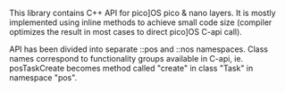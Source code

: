 This library contains C++ API for pico]OS pico & nano layers. It is
mostly implemented using inline methods to achieve small code size
(compiler optimizes the result in most cases to direct pico]OS C-api call).

API has been divided into separate ::pos and ::nos namespaces.
Class names correspond to functionality groups available in
C-api, ie. posTaskCreate becomes method called "create" in class "Task" 
in namespace "pos".

